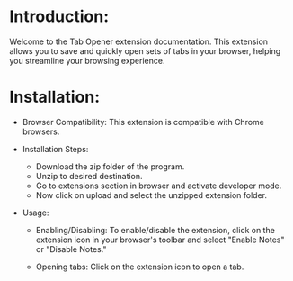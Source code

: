 # Introduction:
Welcome to the Tab Opener extension documentation. This extension allows you to save and quickly open sets of tabs in your browser, helping you streamline your browsing experience.

# Installation:


- Browser Compatibility:
        This extension is compatible with Chrome browsers.

- Installation Steps:
  - Download the zip folder of the program.
  - Unzip to desired destination.
  - Go to extensions section in browser and activate developer mode.
  - Now click on upload and select the unzipped extension folder. 

- Usage:

  - Enabling/Disabling:
        To enable/disable the extension, click on the extension icon in your browser's toolbar and select "Enable Notes" or "Disable Notes."


  - Opening tabs:
        Click on the extension icon to open a tab.